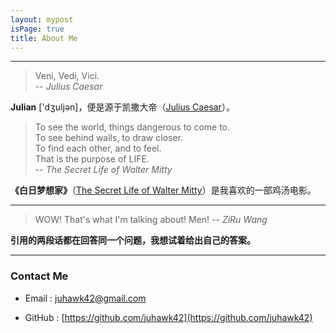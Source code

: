 ```yaml
---
layout: mypost
isPage: true
title: About Me
---
```


---
> Veni, Vedi, Vici.  
-- *Julius Caesar*   

**Julian** ['dʒuljən]，便是源于凯撒大帝（[Julius Caesar](https://en.wikipedia.org/wiki/Julius_Caesar)）。


> To see the world, things dangerous to come to.    
> To see behind walls, to draw closer.    
> To find each other, and to feel.      
> That is the purpose of LIFE.    
-- *The Secret Life of Walter Mitty*

**《白日梦想家》**（[The Secret Life of Walter Mitty](https://www.imdb.com/title/tt0359950/?ref_=nv_sr_1?ref_=nv_sr_1)）是我喜欢的一部鸡汤电影。


---
> WOW! That's what I'm talking about! Men! 
-- *ZiRu Wang*    

**引用的两段话都在回答同一个问题，我想试着给出自己的答案。**  


---
### Contact Me  

- Email : juhawk42@gmail.com

- GitHub : [https://github.com/juhawk42](https://github.com/juhawk42)

